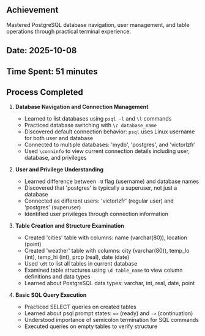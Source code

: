## Achievement
Mastered PostgreSQL database navigation, user management, and table operations through practical terminal experience.

## Date: 2025-10-08
## Time Spent: 51 minutes 

## Process Completed

1. **Database Navigation and Connection Management**
   - Learned to list databases using `psql -l` and `\l` commands
   - Practiced database switching with `\c database_name`
   - Discovered default connection behavior: `psql` uses Linux username for both user and database
   - Connected to multiple databases: 'mydb', 'postgres', and 'victorlzfr'
   - Used `\conninfo` to view current connection details including user, database, and privileges

2. **User and Privilege Understanding**
   - Learned difference between `-U` flag (username) and database names
   - Discovered that 'postgres' is typically a superuser, not just a database
   - Connected as different users: 'victorlzfr' (regular user) and 'postgres' (superuser)
   - Identified user privileges through connection information

3. **Table Creation and Structure Examination**
   - Created 'cities' table with columns: name (varchar(80)), location (point)
   - Created 'weather' table with columns: city (varchar(80)), temp_lo (int), temp_hi (int), prcp (real), date (date)
   - Used `\dt` to list all tables in current database
   - Examined table structures using `\d table_name` to view column definitions and data types
   - Learned about PostgreSQL data types: varchar, int, real, date, point

4. **Basic SQL Query Execution**
   - Practiced SELECT queries on created tables
   - Learned about psql prompt states: `=>` (ready) and `->` (continuation)
   - Understood importance of semicolon termination for SQL commands
   - Executed queries on empty tables to verify structure
